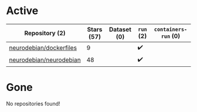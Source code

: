# Active
| Repository (2) | Stars (57) | Dataset (0) | `run` (2) | `containers-run` (0) |
| --- | --- | --- | --- | --- |
| [neurodebian/dockerfiles](https://github.com/neurodebian/dockerfiles) | 9 |  | :heavy_check_mark: |  |
| [neurodebian/neurodebian](https://github.com/neurodebian/neurodebian) | 48 |  | :heavy_check_mark: |  |

# Gone
No repositories found!
